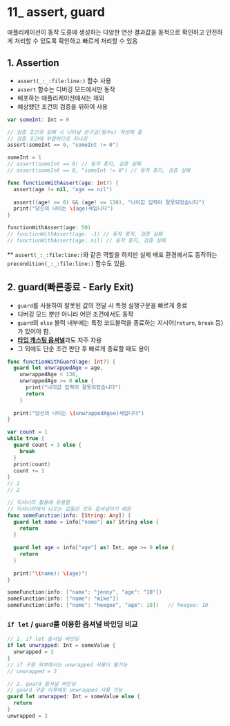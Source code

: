 # 11_ assert, guard

애플리케이션이 동작 도중에 생성하는 다양한 연산 결과값을 동적으로 확인하고 안전하게 처리할 수 있도록 확인하고 빠르게 처리할 수 있음

## 1. Assertion

- `assert(_:_:file:line:)` 함수 사용
- `assert` 함수는 디버깅 모드에서만 동작
- 배포하는 애플리케이션에서는 제외
- 예상했던 조건의 검증을 위하여 사용

``` swift
var someInt: Int = 0

// 검증 조건과 실패 시 나타날 문구글(필수x) 작성해 줌
// 검증 조건에 부합하므로 지나감
assert(someInt == 0, "someInt != 0")

someInt = 1
// assert(someInt == 0)	// 동작 중지, 검증 실패
// assert(someInt == 0, "someInt != 0")	// 동작 중지, 검증 실패

func functionWithAssert(age: Int?) {
  assert(age != nil, "age == nil")
  
  assert((age! >= 0) && (age! <= 130), "나이값 입력이 잘못되었습니다")
  print("당신의 나이는 \(age)세입니다")
}

functionWithAssert(age: 50)
// functionWithAssert(age: -1) // 동작 중지, 검증 실패
// functionWithAssert(age: nil) // 동작 중지, 검증 실패
```

** `assert(_:_:file:line:)`와 같은 역할을 하지만 실제 배포 환경에서도 동작하는 `precondition(_:_:file:line:)` 함수도 있음.



## 2. guard(빠른종료 - Early Exit)

- `guard`를 사용하여 잘못된 값의 전달 시 특정 실행구문을 빠르게 종료
- 디버깅 모드 뿐만 아니라 어떤 조건에서도 동작
- `guard`의 `else` 블럭 내부에는 특정 코드블럭을 종료하는 지시어(`return`, `break` 등)가 있어야 함.
- <u>**타입 캐스팅 옵셔널**</u>과도 자주 자용
- 그 외에도 단순 조건 판단 후 빠르게 종료할 때도 용이

``` swift
func functionWithGuard(age: Int?) {
  guard let unwrappedAge = age,
  	unwrappedAge < 130,
  	unwrappedAge >= 0 else {
      print("나이값 입력이 잘못되었습니다")
      return
    }
  
  print("당신의 나이는 \(unwrappedAgee)세입니다")
}

var count = 1
while true {
  guard count < 3 else {
    break
  }
  print(count)
  count += 1
}
// 1
// 2

// 딕셔너리 활용에 유용함
// 딕셔너리에서 나오는 값들은 모두 옵셔널이기 때문
func someFunction(info: [String: Any]) {
  guard let name = info["name"] as? String else {
    return
  }
  
  guard let age = info["age"] as? Int, age >= 0 else {
    return
  }
  
  print("\(name): \(age)")
}

someFunction(info: ["name": "jenny", "age": "10"])
someFunction(info: ["name": "mike"])
someFunction(info: ["name": "heegee", "age": 10])	// heegee: 10
```

### `if let` / `guard`를 이용한 옵셔널 바인딩 비교

``` swift
// 1. if let 옵셔널 바인딩
if let unwrapped: Int = someValue {
  unwrapped = 3
}
// if 구문 외부에서는 unwrapped 사용이 불가능
// unwrapped = 5

// 2. guard 옵셔널 바인딩
// guard 구문 이후에도 unwrapped 사용 가능
guard let unwrapped: Int = someValue else {
  return
}
unwrapped = 3
```




